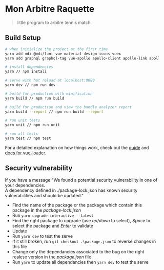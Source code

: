 # Mon Arbitre Raquette

> little program to arbitre tennis match

## Build Setup

``` bash
# when initialize the project at the first time
yarn add mdi @mdi/font vue-material-design-icons vuex
yarn add graphql graphql-tag vue-apollo apollo-client apollo-link apollo-link-http apollo-cache-inmemory

# install dependencies
yarn // npm install

# serve with hot reload at localhost:8080
yarn dev // npm run dev

# build for production with minification
yarn build // npm run build

# build for production and view the bundle analyzer report
yarn build --report // npm run build --report

# run unit tests
yarn unit // npm run unit

# run all tests
yarn test // npm test
```

For a detailed explanation on how things work, check out the [guide](http://vuejs-templates.github.io/webpack/) and [docs for vue-loader](http://vuejs.github.io/vue-loader).


## Security vulnerability

If you have a message "We found a potential security vulnerability in one of your dependencies.  
A dependency defined in ./package-lock.json has known security vulnerabilities and should be updated."

- Find the name of the package or the package which contain this package in the _package-lock.json_
- Run `yarn upgrade-interactive --latest`
- Find the right package to upgrade (use _up/down_ to select), _Space_ to select the package and _Enter_ to validate
- Update
- Run `yarn dev` to test the serve
- If it still broken, run `git checkout .\package.json` to reverse changes in this file
- Change only the dependancies associated to the bug on the right realese version in the _package.json_ file
- Run `yarn` to update all dependancies then `yarn dev` to test the serve